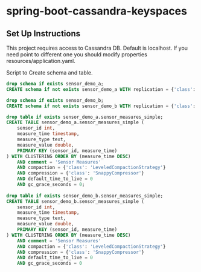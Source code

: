 # spring-boot-cassandra-keyspaces

## Set Up Instructions
This project requires access to Cassandra DB. 
Default is localhost. If you need point to different one you should modify properties resources/application.yaml. 

Script to Create schema and table. 

```sql
drop schema if exists sensor_demo_a;
CREATE schema if not exists sensor_demo_a WITH replication = {'class': 'SimpleStrategy', 'replication_factor': 1}  AND durable_writes = false;

drop schema if exists sensor_demo_b;
CREATE schema if not exists sensor_demo_b WITH replication = {'class': 'SimpleStrategy', 'replication_factor': 1}  AND durable_writes = false;

drop table if exists sensor_demo_a.sensor_measures_simple;
CREATE TABLE sensor_demo_a.sensor_measures_simple (
    sensor_id int,
	measure_time timestamp,
	measure_type text,
    measure_value double,
	PRIMARY KEY (sensor_id, measure_time)
) WITH CLUSTERING ORDER BY (measure_time DESC)
    AND comment = 'Sensor Measures'
    AND compaction = {'class': 'LeveledCompactionStrategy'}
    AND compression = {'class': 'SnappyCompressor'}
    AND default_time_to_live = 0
    AND gc_grace_seconds = 0;
    
drop table if exists sensor_demo_b.sensor_measures_simple;
CREATE TABLE sensor_demo_b.sensor_measures_simple (
    sensor_id int,
	measure_time timestamp,
	measure_type text,
    measure_value double,
	PRIMARY KEY (sensor_id, measure_time)
) WITH CLUSTERING ORDER BY (measure_time DESC)
    AND comment = 'Sensor Measures'
    AND compaction = {'class': 'LeveledCompactionStrategy'}
    AND compression = {'class': 'SnappyCompressor'}
    AND default_time_to_live = 0
    AND gc_grace_seconds = 0
```
